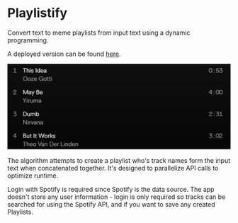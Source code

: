# Playlistify
Convert text to meme playlists from input text using a dynamic programming.

A deployed version can be found [here](https://playlistify.debkbanerji.com/).

![Example Playlist](app/assets/png/example-playlist.png)

The algorithm attempts to create a playlist who's track names form the input text when concatenated together. It's designed to parallelize API calls to optimize runtime.

Login with Spotify is required since Spotify is the data source. The app doesn't store any user information - login is only required so tracks can be searched for using the Spotify API, and if you want to save any created Playlists.
